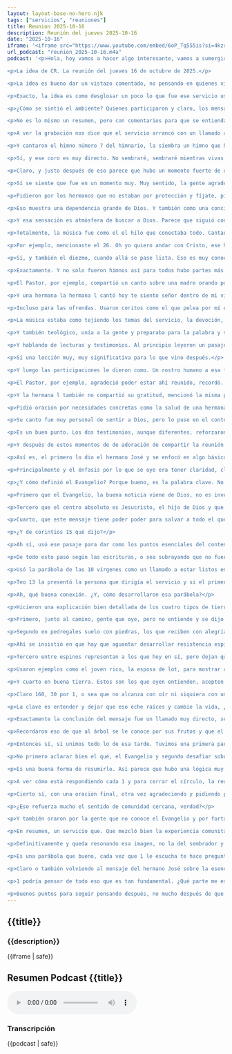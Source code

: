 ```yaml
---
layout: layout-base-no-hero.njk
tags: ["servicios", "reuniones"]
title: Reunion 2025-10-16
description: Reunión del jueves 2025-10-16
date: "2025-10-16"
iframe: '<iframe src="https://www.youtube.com/embed/6oP_Tq555is?si=4kzrkRh8ye45URK_" title="YouTube video player" frameborder="0" allow="accelerometer; autoplay; clipboard-write; encrypted-media; gyroscope; picture-in-picture; web-share" referrerpolicy="strict-origin-when-cross-origin" allowfullscreen></iframe>'
url_podcast: "reunion_2025-10-16.m4a"
podcast: '<p>Hola, hoy vamos a hacer algo interesante, vamos a sumergir. Vernos en la grabación de un servicio en particular es de la Iglesia evangélica asamblea de Dios Cristo redentor.</p>

<p>La idea de CR. La reunión del jueves 16 de octubre de 2025.</p>

<p>La idea es bueno dar un vistazo comentado, no pensando en quienes visitan la página web de la Iglesia. Quizás para revivir ese momento o para saber qué pasó esa tarde.</p>

<p>Exacto, la idea es como desglosar un poco lo que fue ese servicio usando la grabación que tenemos, vamos a fijarnos en la música.</p>

<p>¿Cómo se sintió el ambiente? Quienes participaron y claro, los mensajes principales que se dieron, queremos capturar la esencia.</p>

<p>No es lo mismo un resumen, pero con comentarios para que se entienda bien el tono y el contenido, así que bueno, si te parece empecemos por el inicio de esa reunión.</p>

<p>A ver la grabación nos dice que el servicio arrancó con un llamado a ponerse de pie, ¿verdad?</p>

<p>Y cantaron el himno número 7 del himnario, la siembra un himno que habla mucho de eso, de esparcir la semilla del Evangelio.</p>

<p>Sí, y ese coro es muy directo. No sembraré, sembraré mientras vivas y miente de amor, sedaré, seguiré al hallarme en la casa de Dios, marca un tono de de acción. Pero también de esperanza desde el principio, como diciendo, hay que trabajar, pero con la vista puesta en el resultado final, allá en la casa de Dios.</p>

<p>Claro, y justo después de eso parece que hubo un momento fuerte de oración, no oración comunitaria.</p>

<p>Sí se siente que fue en un momento muy. Muy sentido, la gente agradecía por cosas básicas, el día, la comida, pero también pedían, eh fortaleza para las pruebas.</p>

<p>Pidieron por los hermanos que no estaban por protección y fíjate, pidieron específicamente que el Espíritu Santo dirigiera el culto.</p>

<p>Eso muestra una dependencia grande de Dios. Y también como una conciencia de necesitar arrepentimiento, ayuda constante.</p>

<p>Y esa sensación es atmósfera de buscar a Dios. Parece que siguió con la música que fue bueno, súper presente en toda la reunión. ¿No?</p>

<p>Totalmente, la música fue como el el hilo que conectaba todo. Cantaron varios himnos coros que tocaban distintos temas de la fe.</p>

<p>Por ejemplo, mencionaste el 26. Oh yo quiero andar con Cristo, ese habla de consagración de seguir a Jesús y otro el 120 camaradas que use esa imagen de soldados de firmeza espiritual.</p>

<p>Sí, y también el diezmo, cuando allá se pase lista. Ese es muy conocido, conecta con la esperanza de bueno de la vida eterna.</p>

<p>Exactamente. Y no solo fueron himnos así para todos hubo partes más personales.</p>

<p>El Pastor, por ejemplo, compartió un canto sobre una madre orando por su hijo.</p>

<p>Y una hermana la hermana l cantó hoy te siento señor dentro de mi vida, o sea, expresiones muy personales de gratitud.</p>

<p>Incluso para las ofrendas. Usaron coritos como el que pelea por mí es Jehová. Manteniendo esa línea de confianza, entonces no era solo cantar por cantar.</p>

<p>La música estaba como tejiendo los temas del servicio, la devoción, la esperanza, la dependencia, la lucha, sin duda funcionaba como un lenguaje no emocional.</p>

<p>Y también teológico, unía a la gente y preparaba para la palabra y se mezclaba muy naturalmente con las lecturas, con los testimonios, creaba un flujo.</p>

<p>Y hablando de lecturas y testimonios. Al principio leyeron un pasaje que después fue clave, no la parábola del sembrador de Mateo 13.</p>

<p>Sí una lección muy, muy significativa para lo que vino después.</p>

<p>Y luego las participaciones le dieron como. Un rostro humano a esa fe.</p>

<p>El Pastor, por ejemplo, agradeció poder estar ahí reunido, recordó. Esa promesa de Mateo 18:20 no de que donde hay 2 o 3, ahí está Cristo y con su canto de la madre orando se notaba una preocupación pastoral, eh por los jóvenes y un llamado a orar unos por otros en la familia.</p>

<p>Y la hermana l también no compartió su gratitud, mencionó la misma promesa de la presencia de Dios y fue interesante cómo conectó su testimonio con la comunidad.</p>

<p>Pidió oración por necesidades concretas como la salud de una hermana. Nila mencionó a otra hermana, laurina, que estaba ahí.</p>

<p>Su canto fue muy personal de sentir a Dios, pero lo puse en el contexto de la Iglesia. De apoyarse mutuamente.</p>

<p>Es un buen punto. Los dos testimonios, aunque diferentes, reforzaron esa idea de de fe vivida juntos, la oración unos por otros. La dependencia compartida en Dios, sobre todo cuando hay dificultades, se sentía eso como un cuerpo no caminando juntos.</p>

<p>Y después de estos momentos de de adoración de compartir la reunión entró más en la enseñanza bíblica y aquí parece que hubo como dos bloques principales de mensaje.</p>

<p>Así es, el primero lo dio el hermano José y se enfocó en algo básico pero fundamental, definir qué es el Evangelio usó romanos 1 y primera de corintios 15.</p>

<p>Principalmente y el énfasis por lo que se oye era tener claridad, claridad doctrinal, sobre todo, dijo por las advertencias de la Biblia sobre engaños en los últimos tiempos, mencionó Mateo 24.</p>

<p>¿Y cómo definió el Evangelio? Porque bueno, es la palabra clave. No se centró en varios puntos sacados, sobre todo de romanos 1.</p>

<p>Primero que el Evangelio, la buena noticia viene de Dios, no es invento humano, segundo, que no es algo nuevo, sino que ya estaba prometido antes por los profetas, citó Isaías 61.</p>

<p>Tercero que el centro absoluto es Jesucristo, el hijo de Dios y que su identidad y misión se confirmaron con la resurrección.</p>

<p>Cuarto, que este mensaje tiene poder poder para salvar a todo el que cree, sea judío, sea gentil, no importa y quinto que a través del Evangelio se revela la justicia de Dios, entendida como la forma en que Dios nos declara justos y eso solo por fe hmhd, una base doctrinal muy muy clara.</p>

<p>¿Y de corintios 15 qué dijo?</p>

<p>Ah sí, usó ese pasaje para dar como los puntos esenciales del contenido del Evangelio. Lo resumió en Cristo, murió por nuestros pecados, fue sepultado, resucitó al tercer día y añadió que por él tenemos redención, perdón y un punto que recalcó mucho fue.</p>

<p>De todo esto pasó según las escrituras, o sea subrayando que no fueron hechos aislados, sino el plan de Dios cumpliéndose y su llamado al final fue a a perseverar.</p>

<p>Usó la parábola de las 10 vírgenes como un llamado a estar listos entendido primero entonces una definición clara y profunda del mensaje central. Qué es el Evangelio y después cuál fue el segundo mensaje</p>

<p>Teo 13 la presentó la persona que dirigía el servicio y si el primer mensaje fue sobre el contenido de la semilla, o sea el Evangelio, este segundo fue sobre el terreno que recibe esa semilla, o sea el corazón de las personas.</p>

<p>Ah, qué buena conexión. ¿Y, cómo desarrollaron esa parábola?</p>

<p>Hicieron una explicación bien detallada de los cuatro tipos de tierra que describe Jesús, interpretándolos como como distintas respuestas a la palabra de Dios.</p>

<p>Primero, junto al camino, gente que oye, pero no entiende y se dijo que el enemigo, el maligno. Les roba el mensaje.</p>

<p>Segundo en pedregales suelo con piedras, los que reciben con alegría al principio, pero como no tienen raíz profunda se caen ante los problemas o la persecución.</p>

<p>Ahí se insistió en que hay que aguantar desarrollar resistencia espiritual.</p>

<p>Tercero entre espinos representan a los que hoy en sí, pero dejan que las preocupaciones de la vida, el afán de este siglo o el amor al dinero, ahogue en la palabra y no da fruto.</p>

<p>Usaron ejemplos como el joven rico, la esposa de lot, para mostrar cómo las cosas materiales pueden ahogar la vida espiritual.</p>

<p>Y cuarto en buena tierra. Estos son los que oyen entienden, acepten la palabra y viven de forma que se ve el fruto espiritual en distintas medidas.</p>

<p>Claro 160, 30 por 1, o sea que no alcanza con oír ni siquiera con un recibirlo con alegría al principio.</p>

<p>La clave es entender y dejar que eso eche raíces y cambie la vida, ¿no?</p>

<p>Exactamente la conclusión del mensaje fue un llamado muy directo, sea en buena tierra. No solo recibir pasivamente, sino que la vida muestra el impacto de esa palabra y lo conectaron con buscar primero el Reino de Dios.</p>

<p>Recordaron eso de que al árbol se le conoce por sus frutos y que el árbol que no da fruto bueno, según Jesús, tiene consecuencias serias.</p>

<p>Entonces sí, si unimos todo lo de esa tarde. Tuvimos una primera parte de alabanza de testimonios que puso el foco en la dependencia en Dios, juntos como comunidad y después dos mensajes que parecen muy bien pensados.</p>

<p>No primero aclarar bien el qué, el Evangelio y segundo desafiar sobre el cómo, cómo recibirlo y vivirlo para que de fruto.</p>

<p>Es una buena forma de resumirlo. Así parece que hubo una lógica muy clara, reafirmar la base, la doctrina y luego llamar a una respuesta práctica, una respuesta visible en la vida y reconociendo los obstáculos que hay, no como que buscar un equipar a la gente, no solo con información, sino con un llamado a la acción a mirarse por dentro.</p>

<p>A ver cómo está respondiendo cada 1 y para cerrar el círculo, la reunión terminó de una forma parecida a cómo empezó</p>

<p>Cierto sí, con una oración final, otra vez agradeciendo y pidiendo por necesidades concretas de la congregación, mencionaron nombres de hermanos ausentes o enfermos, Damián, Valeria Claudia. Belén ni la vilma Agustina.</p>

<p>¿Eso refuerza mucho el sentido de comunidad cercana, verdad?</p>

<p>Y también oraron por la gente que no conoce el Evangelio y por fortaleza para los creyentes.</p>

<p>En resumen, un servicio que. Que mezcló bien la experiencia comunitaria de adorar y orar juntos con una enseñanza bíblica fuerte, centrada en lo esencial del mensaje Cristiano y su aplicación a la vida</p>

<p>Definitivamente y queda resonando esa imagen, no la del sembrador y las tierras.</p>

<p>Es una parábola que bueno, cada vez que 1 le escucha te hace preguntar cómo estoy recibiendo yo la palabra? ¿Qué tipo de tierra está haciendo mi corazón ahora? Frente a lo que escucho</p>

<p>Claro o también volviendo al mensaje del hermano José sobre la esencia del Evangelio, la muerte, sepultura y resurrección de Cristo por nuestros pecados según las escrituras.</p>

<p>1 podría pensar de todo eso que es tan fundamental. ¿Qué parte me está impactando más ahora? ¿Cómo se nota esa creencia central en mi día a día en cómo actúo como pienso, cómo me relaciono, sin duda, eh?</p>

<p>Buenos puntos para seguir pensando después, no mucho después de que termina la reunión.</p>'
---
```


<section class="reunion section bg-gray-ligth">
  <article class="container full-lg-screen">
    <h2 class="section-title">{{title}}</h2>
    <aside class="text-center">
      <h3 class="p1">{{description}}</h3>
      <div class="video-responsive-container">
        {{iframe | safe}}
      </div>
    </aside>
  </article>

  <article>
    <h2 class="p1">Resumen Podcast {{title}}</h2>
    <audio controls class="p1">
      <source src="/assets/audio/{{url_podcast|safe}}" type="audio/mp4">
      Tu navegador no soporta el elemento de audio.
    </audio>
    <h3 class="p1">Transcripción</h3>
    <div id="transcripcion-podcast">
      {{podcast | safe}}
    </div>
  </article>
</section>
